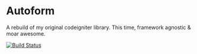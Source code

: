 # Autoform

A rebuild of my original codeigniter library. This time, framework agnostic & moar awesome.

[![Build Status](https://travis-ci.org/tobz-nz/autoform.svg?branch=develop)](https://travis-ci.org/tobz-nz/autoform)
